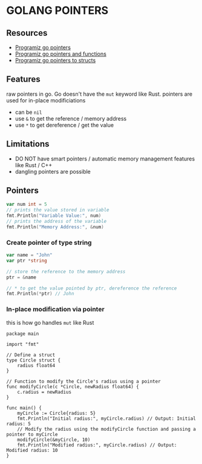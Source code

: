 # GOLANG POINTERS

## Resources
- [Programiz go pointers](https://www.programiz.com/golang/pointers)
- [Programiz go pointers and functions](https://www.programiz.com/golang/pointers-functions)
- [Programiz go pointers to structs](https://www.programiz.com/golang/pointers-struct)

## Features
raw pointers in go. Go doesn't have the `mut` keyword like Rust.
pointers are used for in-place modificiations
- can be `nil`
- use `&` to get the reference / memory address
- use `*` to get dereference / get the value

## Limitations
- DO NOT have smart pointers / automatic memory management features like Rust / C++
- dangling pointers are possible

## Pointers

```go
var num int = 5
// prints the value stored in variable
fmt.Println("Variable Value:", num)
// prints the address of the variable
fmt.Println("Memory Address:", &num)
```

### Create pointer of type string

```go
var name = "John"
var ptr *string

// store the reference to the memory address
ptr = &name

// * to get the value pointed by ptr, dereference the reference
fmt.Println(*ptr) // John
```

### In-place modification via pointer
this is how go handles `mut` like Rust
```golang
package main

import "fmt"

// Define a struct
type Circle struct {
	radius float64
}

// Function to modify the Circle's radius using a pointer
func modifyCircle(c *Circle, newRadius float64) {
	c.radius = newRadius
}

func main() {
	myCircle := Circle{radius: 5}
	fmt.Println("Initial radius:", myCircle.radius) // Output: Initial radius: 5
	// Modify the radius using the modifyCircle function and passing a pointer to myCircle
	modifyCircle(&myCircle, 10)
	fmt.Println("Modified radius:", myCircle.radius) // Output: Modified radius: 10
}
```